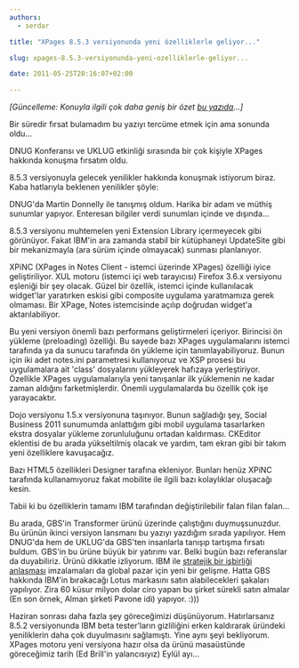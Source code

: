 ```yaml
---
authors:
  - serdar

title: "XPages 8.5.3 versiyonunda yeni özelliklerle geliyor..."

slug: xpages-8.5.3-versiyonunda-yeni-ozelliklerle-geliyor...

date: 2011-05-25T20:16:07+02:00

---
```


*\[Güncelleme: Konuyla ilgili çok daha geniş bir özet [bu yazıda](2011-09-lotus-notesdomino-8.5.3-geliyor...-hazir-misiniz.md "lotus-notesdomino-8.5.3-geliyor...-hazir-misiniz.htm")...\]*

Bir süredir fırsat bulamadım bu yazıyı tercüme etmek için ama sonunda oldu...

DNUG Konferansı ve UKLUG etkinliği sırasında bir çok kişiyle XPages hakkında konuşma fırsatım oldu.

8.5.3 versiyonuyla gelecek yenilikler hakkında konuşmak istiyorum biraz. Kaba hatlarıyla beklenen yenilikler şöyle:
<!-- more -->
DNUG'da Martin Donnelly ile tanışmış oldum. Harika bir adam ve müthiş sunumlar yapıyor. Enteresan bilgiler verdi sunumları içinde ve dışında...

8.5.3 versiyonu muhtemelen yeni Extension Library içermeyecek gibi görünüyor. Fakat IBM'in ara zamanda stabil bir kütüphaneyi UpdateSite gibi bir mekanizmayla (ara sürüm içinde olmayacak) sunması planlanıyor.

XPiNC (XPages in Notes Client - istemci üzerinde XPages) özelliği iyice geliştiriliyor. XUL motoru (istemci içi web tarayıcısı) Firefox 3.6.x versiyonu eşleniği bir şey olacak. Güzel bir özellik, istemci içinde kullanılacak widget'lar yaratırken eskisi gibi composite uygulama yaratmamıza gerek olmaması. Bir XPage, Notes istemcisinde açılıp doğrudan widget'a aktarılabiliyor.

Bu yeni versiyon önemli bazı performans geliştirmeleri içeriyor. Birincisi ön yükleme (preloading) özelliği. Bu sayede bazı XPages uygulamalarını istemci tarafında ya da sunucu tarafında ön yükleme için tanımlayabiliyoruz. Bunun için iki adet notes.ini parametresi kullanıyoruz ve XSP prosesi bu uygulamalara ait 'class' dosyalarını yükleyerek hafızaya yerleştiriyor. Özellikle XPages uygulamalarıyla yeni tanışanlar ilk yüklemenin ne kadar zaman aldığını farketmişlerdir. Önemli uygulamalarda bu özellik çok işe yarayacaktır.

Dojo versiyonu 1.5.x versiyonuna taşınıyor. Bunun sağladığı şey, Social Business 2011 sunumumda anlattığım gibi mobil uygulama tasarlarken ekstra dosyalar yükleme zorunluluğunu ortadan kaldırması. CKEditor eklentisi de bu arada yükseltilmiş olacak ve yardım, tam ekran gibi bir takım yeni özelliklere kavuşacağız.

Bazı HTML5 özellikleri Designer tarafına ekleniyor. Bunları henüz XPiNC tarafında kullanamıyoruz fakat mobilite ile ilgili bazı kolaylıklar oluşacağı kesin.

Tabii ki bu özelliklerin tamamı IBM tarafından değiştirilebilir falan filan falan...

Bu arada, GBS'in Transformer ürünü üzerinde çalıştığını duymuşsunuzdur. Bu ürünün ikinci versiyon lansmanı bu yazıyı yazdığım sırada yapılıyor. Hem DNUG'da hem de UKLUG'da GBS'ten insanlarla tanışıp tartışma fırsatı buldum. GBS'in bu ürüne büyük bir yatırımı var. Belki bugün bazı referanslar da duyabiliriz. Ürünü dikkatle izliyorum. IBM ile [stratejik bir işbirliği anlaşması](http://www.gbs.com/en/pressreleasedetails/items/ibm-cooperation) imzalamaları da global pazar için yeni bir gelişme. Hatta GBS hakkında IBM'in bırakacağı Lotus markasını satın alabilecekleri şakaları yapılıyor. Zira 60 küsur milyon dolar ciro yapan bu şirket sürekli satın almalar (En son örnek, Alman şirketi Pavone idi) yapıyor. :)))

Haziran sonrası daha fazla şey göreceğimizi düşünüyorum. Hatırlarsanız 8.5.2 versiyonunda IBM beta tester'ların gizliliğini erken kaldırarak üründeki yeniliklerin daha çok duyulmasını sağlamıştı. Yine aynı şeyi bekliyorum. XPages motoru yeni versiyona hazır olsa da ürünü masaüstünde göreceğimiz tarih (Ed Brill'in yalancısıyız) Eylül ayı...
